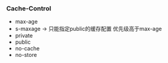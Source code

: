 ### Cache-Control
- max-age
- s-maxage  ->  只能指定public的缓存配置  优先级高于max-age
- private
- public 
- no-cache
- no-store